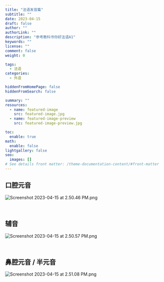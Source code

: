 ```yaml
---
title: "法语发音篇"
subtitle: ""
date: 2023-04-15
draft: false
author: ""
authorLink: ""
description: "参考教科书你好法语A1"
keywords: ""
license: ""
comment: false
weight: 0

tags:
  - 法语
categories:
  - 外语

hiddenFromHomePage: false
hiddenFromSearch: false

summary: ""
resources:
  - name: featured-image
    src: featured-image.jpg
  - name: featured-image-preview
    src: featured-image-preview.jpg

toc:
  enable: true
math:
  enable: false
lightgallery: false
seo:
  images: []
# See details front matter: /theme-documentation-content/#front-matter
---
```


<!--more-->

## 口腔元音

![Screenshot 2023-04-15 at 2.50.46 PM.png](https://s2.loli.net/2023/04/15/nFhl1Mjr6QJupUO.png)

</br>

## 辅音

![Screenshot 2023-04-15 at 2.50.57 PM.png](https://s2.loli.net/2023/04/15/Zo4Vvl9iN8g3WhE.png)

</br>

## 鼻腔元音 / 半元音

![Screenshot 2023-04-15 at 2.51.08 PM.png](https://s2.loli.net/2023/04/15/3zfZ54Dnj1B7g6v.png)

</br>

